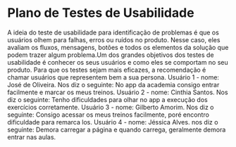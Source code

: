 # Plano de Testes de Usabilidade
A ideia do teste de usabilidade para identificação de problemas é que os usuários olhem para falhas, erros ou ruídos no produto. Nesse caso, eles avaliam os fluxos, mensagens, botões e todos os elementos da solução que podem trazer algum problema.Um dos grandes objetivos dos testes de usabilidade é conhecer os seus usuários e como eles se comportam no seu produto. Para que os testes sejam mais eficazes, a recomendação é chamar usuários que representem bem a sua persona.
Usuário 1 - nome: José de Oliveira. Nos diz o seguinte: No app da academia consigo entrar facilmente e marcar os meus treinos.
Usuário 2 - nome: Cinthia Santos. Nos diz o seguinte: Tenho dificuldades para olhar no app a execução dos exercícios corretamente.
Usuário 3 - nome: Gilberto Amorim. Nos diz o seguinte: Consigo acessar os meus treinos facilmente, poré encontro dificuldade para remarca los.
Usuário 4 - nome: Jéssica Alves. nos diz o seguinte: Demora carregar a página e quando carrega, geralmente demora entrar nas aulas.
